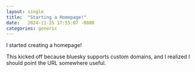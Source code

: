 ```yaml
---
layout: single
title:  "Starting a Homepage!"
date:   2024-11-25 17:55:07 -0800
categories: generic
---
```

I started creating a homepage!

This kicked off because bluesky supports custom domains, and I realized I should point the URL somewhere useful.
